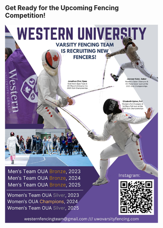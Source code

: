 
## Get Ready for the Upcoming Fencing Competition!

[![Poster](/News/2025/03/07/Western_University_Fencing.jpg)](https://uwovarsityfencing.com/)
